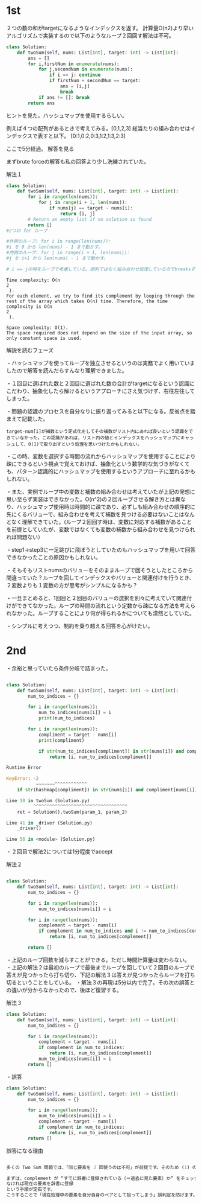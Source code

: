 # 1st
２つの数の和がtargetになるようなインデックスを返す。
計算量O(n2)より早いアルゴリズムで実装するので以下のようなループ２回回す解法は不可。

```python
class Solution:
    def twoSum(self, nums: List[int], target: int) -> List[int]:
        ans = []
        for i,firstNum in enumerate(nums):
            for j,secondNum in enumerate(nums):
                if i == j: continue
                if firstNum + secondNum == target: 
                    ans = [i,j]
                    break
            if ans != []: break
        return ans
```

ヒントを見た。ハッシュマップを使用するらしい。

例えば４つの配列があるときで考えてみる。[0,1,2,3]
総当たりの組み合わせはインデックスで表すと以下。
[0:1,0:2,0:3,1:2,1:3,2:3]

ここで5分経過。
解答を見る

まずbrute forceの解答も私の回答より少し洗練されていた。

解法１

```python
class Solution:
    def twoSum(self, nums: List[int], target: int) -> List[int]:
        for i in range(len(nums)):
            for j in range(i + 1, len(nums)):
                if nums[j] == target - nums[i]:
                    return [i, j]
        # Return an empty list if no solution is found
        return []
#2つの for ループ

#外側のループ: for i in range(len(nums)):
#i を 0 から len(nums) - 1 まで動かす。
#内側のループ: for j in range(i + 1, len(nums)):
#j を i+1 から len(nums) - 1 まで動かす。

# i == jの時をループで考慮している。順列ではなく組み合わせ処理しているのでbreaksする必要がない。
```

```
Time complexity: O(n 
2
 ).
For each element, we try to find its complement by looping through the rest of the array which takes O(n) time. Therefore, the time complexity is O(n 
2
 ).

Space complexity: O(1).
The space required does not depend on the size of the input array, so only constant space is used.
```


解説を読むフェーズ

・ハッシュマップを使ってループを独立させるというのは実務でよく用いていましたので解答を読んだらすんなり理解できました。


・１回目に選ばれた数と２回目に選ばれた数の合計がtargetになるという認識にこだわり、抽象化したら解けるというアプローチにさえ気づけず、右往左往してしまった。

・問題の認識のプロセスを自分なりに振り返ってみると以下になる。反省点を踏まえて記載した。  

    target-num[i]が補数という定式化をしてその補数がリスト内にあれば良いという認識をできていなかった。この認識があれば、リスト内の値とインデックスをハッシュマップにキャッシュして、O(1)で取り出すという処理を思いつけたかもしれない。

・この時、変数を選択する時間の流れからハッシュマップを使用することにより疎にできるという視点で覚えておけば、抽象化という数学的な気づきがなくても、パターン認識的にハッシュマップを使用するというアプローチに至れるかもしれない。

・また、実例でループ中の変数と補数の組み合わせは考えていたが上記の発想に思い至らず実装はできなかった。O(n^2)の２回ループさせる解き方とは異なり、ハッシュマップ使用時は時間的に疎であり、必ずしも組み合わせの順序的に先にくるバリューで、組み合わせを考えて補数を見つける必要はないことはなんとなく理解できていた。(ループ２回回す時は、変数に対応する補数があることを前提としていたが、変数ではなくても変数の補数から組み合わせを見つけられれば問題ない）



・step1→step3に一足跳びに飛ぼうとしていたのもハッシュマップを用いて回答できなかったことの原因かもしれない。

・そもそもリストnumsのバリューをそのままループで回そうとしたところから間違っていた？ループを回してインデックスやバリューと関連付けを行うとき、２変数よりも１変数の方が思考がシンプルになるかも？

・一旦まとめると、1回目と２回目のバリューの選択を別々に考えていて関連付けができてなかった。ループの時間の流れという定数から疎になる方法を考えられなかった。ループすることにより何が得られるかについても漠然としていた。

・シンプルに考えつつ、制約を乗り越える回答を心がけたい。



# 2nd

・余裕と思っていたら条件分岐で詰まった。


```python

class Solution:
    def twoSum(self, nums: List[int], target: int) -> List[int]:
        num_to_indices = {}

        for i in range(len(nums)):
            num_to_indices[nums[i]] = i
            print(num_to_indices)

        for i in range(len(nums)):
            compliment = target - nums[i]
            print(compliment)

            if str(num_to_indices[compliment]) in str(nums[i]) and compliment[nums[i]] == i:
                return [i, num_to_indices[compliment]]

```

```python
Runtime Error

KeyError: -2
           ~~~~~~~^^^^^^^^^^^^
    if str(hashmap[compliment]) in str(nums[i]) and compliment[nums[i]] == i:

Line 10 in twoSum (Solution.py)
          ^^^^^^^^^^^^^^^^^^^^^^^^^^^^^^^^^^^
    ret = Solution().twoSum(param_1, param_2)

Line 41 in _driver (Solution.py)
    _driver()

Line 56 in <module> (Solution.py)
```

・２回目で解法2については1分程度でaccept

解法２
```python

class Solution:
    def twoSum(self, nums: List[int], target: int) -> List[int]:
        num_to_indices = {}

        for i in range(len(nums)):
            num_to_indices[nums[i]] = i

        for i in range(len(nums)):
            complement = target - nums[i]
            if complement in num_to_indices and i != num_to_indices[complement]:
                return [i, num_to_indices[complement]]

        return []

```

・上記のループ回数を減らすことができる。ただし時間計算量は変わらない。
・上記の解法２は最初のループで最後までループを回していて２回目のループで答えが見つかったら打ち切り、下記の解法３は答えが見つかったらループを打ち切るということをしている。
・解法３の再現は5分以内で完了。その次の誤答との違いが分からなかったので、後ほど復習する。

解法３

```python
class Solution:
    def twoSum(self, nums: List[int], target: int) -> List[int]:
        num_to_indices = {}

        for i in range(len(nums)):
            complement = target - nums[i]
            if complement in num_to_indices:
                return [i, num_to_indices[complement]]
            num_to_indices[nums[i]] = i
        return []
```



・誤答

```python
class Solution:
    def twoSum(self, nums: List[int], target: int) -> List[int]:
        num_to_indices = {}

        for i in range(len(nums)):
            num_to_indices[nums[i]] = i
            complement = target - nums[i]
            if complement in num_to_indices:
                return [i, num_to_indices[complement]]
        return []

```

誤答になる理由
```python

多くの Two Sum 問題では、「同じ要素を 2 回使うのは不可」が前提です。そのため (1) のように

まずは、complement が “すでに辞書に登録されている（＝過去に見た要素）か” をチェック
なければ現在の要素を辞書に登録
という手順が定石です。
こうすることで「現在処理中の要素を自分自身のペアとして拾ってしまう」誤判定を防げます。

```
